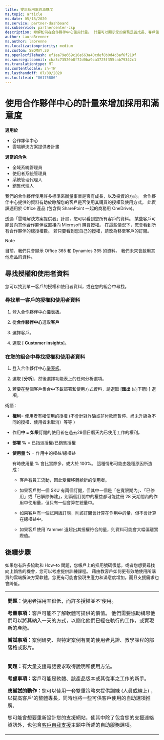 ```yaml
---
title: 提高採用率與滿意度
ms.topic: article
ms.date: 05/18/2020
ms.service: partner-dashboard
ms.subservice: partnercenter-csp
description: 瞭解如何在合作夥伴中心使用計量。 計量可以顯示您的業務是否成長、客戶使用其授權的方式，以及要將投資放在何處。
author: LauraBrenner
ms.author: labrenne
ms.localizationpriority: medium
ms.custom: SEOMAY.20
ms.openlocfilehash: ef1ea79e669c16e663a40cdef8b0d4d3af6f219f
ms.sourcegitcommit: cba3c73520b8f72d0ba9ca3725f355cab79342c1
ms.translationtype: MT
ms.contentlocale: zh-TW
ms.lasthandoff: 07/09/2020
ms.locfileid: "86175886"
---
```

# <a name="use-metrics-in-partner-center-to-increase-adoption-and-satisfaction"></a>使用合作夥伴中心的計量來增加採用和滿意度

**適用於**

- 合作夥伴中心
- 雲端解決方案提供者計畫

**適當的角色**

- 全域系統管理員
- 使用者系統管理員
- 系統管理代理人
- 銷售代理人

我們的合作夥伴使用許多標準來衡量事業是否有成長，以及投資的方向。 合作夥伴中心提供的資料有助於瞭解您的客戶是否使用其購買的授權及使用方式。 此資訊適用於 Office 產品 (包含與 SharePoint 一起的商務用 OneDrive)。

透過「雲端解決方案提供者」計畫，您可以看到您所有客戶的資料。 某些客戶可能會向其他合作夥伴或直接向 Microsoft 購買授權。 在這些情況下，您會看到所有合作夥伴的總授權數。 若只要看到您自己的授權，請改為移至客戶的訂閱。

> [!NOTE]  
>  目前，我們只會顯示 Office 365 和 Dynamics 365 的資料。 我們未來會啟用其他產品的資料。

## <a name="find-license-and-user-data"></a>尋找授權和使用者資料

您可以找到單一客戶的授權和使用者資料，或在您的組合中尋找。

### <a name="find-license-and-user-data-for-a-single-customer"></a>尋找單一客戶的授權和使用者資料

1. 登入合作夥伴中心[儀表板](https://partner.microsoft.com/dashboard)。

2. 從**合作夥伴中心**選取**客戶**

3. 選擇客戶。

4. 選取 [ **Customer insights**]。

### <a name="find-license-and-user-data-across-your-portfolio"></a>在您的組合中尋找授權和使用者資料

1. 登入合作夥伴中心[儀表板](https://partner.microsoft.com/dashboard)。

2. 選取 [**分析**]，然後選擇功能表上的任何分析選項。

3. 若要在整個客戶集合中下載部署和使用方式資料，請選取 [**匯出** (向下箭) ] 選項。

術語：

- **權利**= 使用者有權使用的授權 (不會針對詐騙或非付款而暫停、尚未升級為不同的授權、使用者未取消）等等 ) 

- 作用**中 = 如果**訂閱的使用者在過去28個日曆天內已使用工作的權利。

- **部署 %** = 已指派授權/已銷售授權

- **使用量 %** = 作用中的權益/總權益

   有時使用量 % 會比實際多，或大於 100%。 這種情形可能由幾種原因所造成：

  - 客戶有員工流動，因此受權移轉給新的使用者。

  - 如果客戶對一個 SKU 有兩個訂閱，但其中一個是「在寬限期內」、「已停用」或「已解除佈建」，則兩個訂閱中的權益都可能註冊 28 天期間內的作用中使用量，但只有一個會算在總量中。

  - 如果客戶有一個試用版訂閱，則該訂閱會計算在作用中的量，但不會計算在總權益中。

  - 如果客戶使用 Yammer 遠超出其授權符合的量，則資料可能會大幅偏離實際值。

## <a name="next-steps"></a>後續步驟

如果您有許多協助和 How-to 問題，您帳戶上的採用號碼很低，或者您想要尋找向上銷售的機會，您可以考慮提供訓練課程。 藉由教客戶如何更有效地使用所購買的雲端解決方案軟體，您更有可能會發現生產力和滿意度增加，而且支援需求也會降低。

<table>
<colgroup>
<col width="100%" />
</colgroup>
<tbody>
<tr class="odd">
<td><p><strong>問題：</strong>使用者採用率很低，而許多授權並不&#39;使用。</p>
<p><strong>考量事項：</strong>客戶可能不了解軟體可提供的價值。 他們需要協助構思他們可以將其納入一天的方式，以簡化他們已經在執行的工作，或實現新的產能。</p>
<p><strong>嘗試事項：</strong>案例研究、與特定案例有關的使用者見證、教學課程的部落格或影片。</p></td>
</tr>
<tr class="even">
<td><p><strong>問題：</strong>有大量支援電話要求取得說明和使用方法。</p>
<p><strong>考慮事項：</strong>客戶可能是軟體、該產品版本或其從事之工作的新手。</p>
<p><strong>應嘗試的動作：</strong>您可以使用一套雙重策略來提供訓練 (人員或線上) ，以提高客戶&#39;的整體專長，同時也將一些可供客戶使用的自助選項推廣。</p>
<p>您可能會想要重新設計您的支援網站，使其中除了包含您的支援連絡資訊外，也包含<a href="customer-self-support.md" data-raw-source="[Customer self-support](customer-self-support.md)">客戶自我支援</a>主題中所述的自助服務選項。</p></td>
</tr>
</tbody>
</table>

